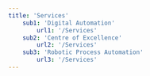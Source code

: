 ```yaml
---
title: 'Services'
    sub1: 'Digital Automation'
        url1: '/Services'
    sub2: 'Centre of Excellence'
        url2: '/Services'
    sub3: 'Robotic Process Automation'
        url3: '/Services'
---
```

